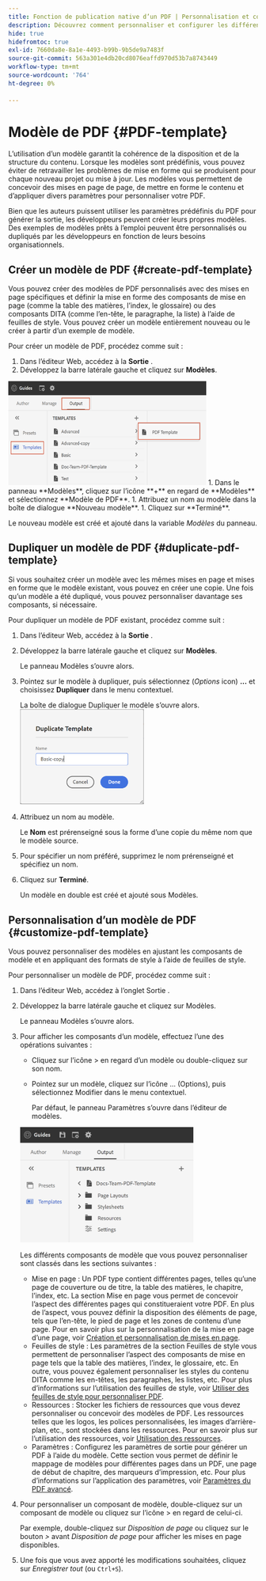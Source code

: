 ```yaml
---
title: Fonction de publication native d’un PDF | Personnalisation et configuration de la fonction de PDF natif
description: Découvrez comment personnaliser et configurer les différents composants de la fonction de PDF natif.
hide: true
hidefromtoc: true
exl-id: 7660da8e-8a1e-4493-b99b-9b5de9a7483f
source-git-commit: 563a301e4db20cd8076eaffd970d53b7a8743449
workflow-type: tm+mt
source-wordcount: '764'
ht-degree: 0%

---
```


# Modèle de PDF {#PDF-template}

L’utilisation d’un modèle garantit la cohérence de la disposition et de la structure du contenu. Lorsque les modèles sont prédéfinis, vous pouvez éviter de retravailler les problèmes de mise en forme qui se produisent pour chaque nouveau projet ou mise à jour. Les modèles vous permettent de concevoir des mises en page de page, de mettre en forme le contenu et d’appliquer divers paramètres pour personnaliser votre PDF.

Bien que les auteurs puissent utiliser les paramètres prédéfinis du PDF pour générer la sortie, les développeurs peuvent créer leurs propres modèles. Des exemples de modèles prêts à l’emploi peuvent être personnalisés ou dupliqués par les développeurs en fonction de leurs besoins organisationnels.


## Créer un modèle de PDF {#create-pdf-template}

Vous pouvez créer des modèles de PDF personnalisés avec des mises en page spécifiques et définir la mise en forme des composants de mise en page (comme la table des matières, l’index, le glossaire) ou des composants DITA (comme l’en-tête, le paragraphe, la liste) à l’aide de feuilles de style. Vous pouvez créer un modèle entièrement nouveau ou le créer à partir d’un exemple de modèle.

Pour créer un modèle de PDF, procédez comme suit :
1. Dans l’éditeur Web, accédez à la **Sortie** .
1. Développez la barre latérale gauche et cliquez sur **Modèles**.
<img src="assets/create-pdf-template.png" alt="Créer un modèle de PDF" width="400">
1. Dans le panneau **Modèles**, cliquez sur l’icône **+** en regard de **Modèles** et sélectionnez **Modèle de PDF**.
1. Attribuez un nom au modèle dans la boîte de dialogue **Nouveau modèle**.
1. Cliquez sur **Terminé**.

Le nouveau modèle est créé et ajouté dans la variable *Modèles* du panneau.

## Dupliquer un modèle de PDF {#duplicate-pdf-template}

Si vous souhaitez créer un modèle avec les mêmes mises en page et mises en forme que le modèle existant, vous pouvez en créer une copie. Une fois qu’un modèle a été dupliqué, vous pouvez personnaliser davantage ses composants, si nécessaire.

Pour dupliquer un modèle de PDF existant, procédez comme suit :
1. Dans l’éditeur Web, accédez à la **Sortie** .
1. Développez la barre latérale gauche et cliquez sur **Modèles**.

   Le panneau Modèles s’ouvre alors.
1. Pointez sur le modèle à dupliquer, puis sélectionnez (*Options* icon) **...** et choisissez **Dupliquer** dans le menu contextuel.

   La boîte de dialogue Dupliquer le modèle s’ouvre alors.\
   <img src="assets/duplicate-template.png" alt="Dupliquer le modèle de PDF" width="250">
1. Attribuez un nom au modèle.

   Le **Nom** est prérenseigné sous la forme d’une copie du même nom que le modèle source.

1. Pour spécifier un nom préféré, supprimez le nom prérenseigné et spécifiez un nom.
1. Cliquez sur **Terminé**.

   Un modèle en double est créé et ajouté sous Modèles.

## Personnalisation d’un modèle de PDF {#customize-pdf-template}

Vous pouvez personnaliser des modèles en ajustant les composants de modèle et en appliquant des formats de style à l’aide de feuilles de style.

Pour personnaliser un modèle de PDF, procédez comme suit :
1. Dans l’éditeur Web, accédez à l’onglet Sortie .
1. Développez la barre latérale gauche et cliquez sur Modèles.

   Le panneau Modèles s’ouvre alors.
1. Pour afficher les composants d’un modèle, effectuez l’une des opérations suivantes :

   * Cliquez sur l’icône > en regard d’un modèle ou double-cliquez sur son nom.
   * Pointez sur un modèle, cliquez sur l’icône ... (Options), puis sélectionnez Modifier dans le menu contextuel.

      Par défaut, le panneau Paramètres s’ouvre dans l’éditeur de modèles.
   <img src="assets/customize-pdf-template.png" alt="Personnalisation du modèle de PDF" width="350">

   Les différents composants de modèle que vous pouvez personnaliser sont classés dans les sections suivantes :
   * Mise en page : Un PDF type contient différentes pages, telles qu’une page de couverture ou de titre, la table des matières, le chapitre, l’index, etc. La section Mise en page vous permet de concevoir l’aspect des différentes pages qui constitueraient votre PDF. En plus de l’aspect, vous pouvez définir la disposition des éléments de page, tels que l’en-tête, le pied de page et les zones de contenu d’une page. Pour en savoir plus sur la personnalisation de la mise en page d’une page, voir [Création et personnalisation de mises en page](components-pdf-template.md#create-customize-page-layout).
   * Feuilles de style : Les paramètres de la section Feuilles de style vous permettent de personnaliser l’aspect des composants de mise en page tels que la table des matières, l’index, le glossaire, etc. En outre, vous pouvez également personnaliser les styles du contenu DITA comme les en-têtes, les paragraphes, les listes, etc. Pour plus d’informations sur l’utilisation des feuilles de style, voir [Utiliser des feuilles de style pour personnaliser PDF](components-pdf-template.md#stylesheet-customization).
   * Ressources : Stocker les fichiers de ressources que vous devez personnaliser ou concevoir des modèles de PDF. Les ressources telles que les logos, les polices personnalisées, les images d’arrière-plan, etc., sont stockées dans les ressources. Pour en savoir plus sur l’utilisation des ressources, voir [Utilisation des ressources](components-pdf-template.md#work-with-resources).
   * Paramètres : Configurez les paramètres de sortie pour générer un PDF à l’aide du modèle. Cette section vous permet de définir le mappage de modèles pour différentes pages dans un PDF, une page de début de chapitre, des marqueurs d’impression, etc. Pour plus d’informations sur l’application des paramètres, voir [Paramètres du PDF avancé](components-pdf-template.md#advanced-pdf-settings).
1. Pour personnaliser un composant de modèle, double-cliquez sur un composant de modèle ou cliquez sur l’icône > en regard de celui-ci.

   Par exemple, double-cliquez sur *Disposition de page* ou cliquez sur le bouton *>* avant *Disposition de page* pour afficher les mises en page disponibles.
1. Une fois que vous avez apporté les modifications souhaitées, cliquez sur *Enregistrer tout* (ou `Ctrl+S`).
